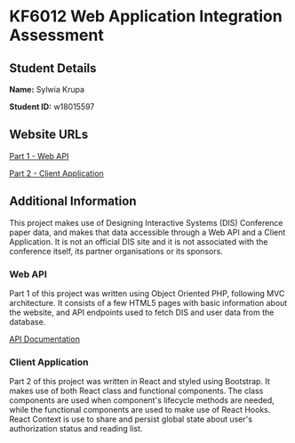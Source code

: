 # KF6012 Web Application Integration Assessment  
## Student Details 
**Name:** Sylwia Krupa 

**Student ID:** w18015597

## Website URLs
[Part 1 - Web API](http://unn-w18015597.newnumyspace.co.uk/kf6012/coursework/part1/api/)

[Part 2 - Client Application](http://unn-w18015597.newnumyspace.co.uk/kf6012/coursework/part2)

## Additional Information 
This project makes use of Designing Interactive Systems (DIS) Conference paper data, and makes that data accessible through a Web API and a Client Application. It is not an official DIS site and it is not associated with the conference itself, its partner organisations or its sponsors.   

### Web API
Part 1 of this project was written using Object Oriented PHP, following MVC architecture. It consists of a few HTML5 pages with basic information about the website, and API endpoints used to fetch DIS and user data from the database. 

[API Documentation](http://unn-w18015597.newnumyspace.co.uk/kf6012/coursework/part1/api/documentation)

### Client Application
Part 2 of this project was written in React and styled using Bootstrap. It makes use of both React class and functional components. The class components are used when component's lifecycle methods are needed, while the functional components are used to make use of React Hooks. React Context is use to share and persist global state about user's authorization status and reading list. 